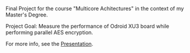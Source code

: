 Final Project for the course "Multicore Achitectures" in the context of my Master's Degree.

Project Goal: Measure the performance of Odroid XU3 board while performing parallel AES encryption.

For more info, see the [Presentation](documentation/Presentation.pdf).
